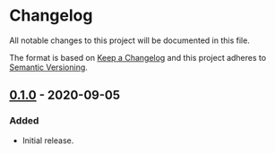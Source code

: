 # Changelog
All notable changes to this project will be documented in this file.

The format is based on [Keep a Changelog](http://keepachangelog.com/en/1.0.0/)
and this project adheres to [Semantic Versioning](http://semver.org/spec/v2.0.0.html).

## [0.1.0] - 2020-09-05
### Added
- Initial release.

[0.1.0]: https://github.com/okready/win32-remove-dir-all/releases/tag/v0.1.0
